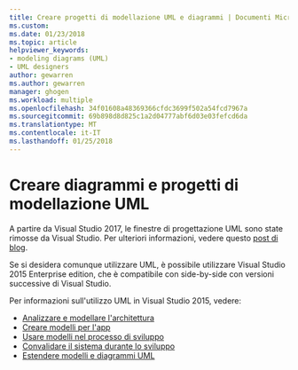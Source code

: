 ```yaml
---
title: Creare progetti di modellazione UML e diagrammi | Documenti Microsoft
ms.custom: 
ms.date: 01/23/2018
ms.topic: article
helpviewer_keywords:
- modeling diagrams (UML)
- UML designers
author: gewarren
ms.author: gewarren
manager: ghogen
ms.workload: multiple
ms.openlocfilehash: 34f01608a48369366cfdc3699f502a54fcd7967a
ms.sourcegitcommit: 69b898d8d825c1a2d04777abf6d03e03fefcd6da
ms.translationtype: MT
ms.contentlocale: it-IT
ms.lasthandoff: 01/25/2018
---
```

# <a name="create-uml-modeling-projects-and-diagrams"></a>Creare diagrammi e progetti di modellazione UML

A partire da Visual Studio 2017, le finestre di progettazione UML sono state rimosse da Visual Studio. Per ulteriori informazioni, vedere questo [post di blog](https://blogs.msdn.microsoft.com/visualstudioalm/2016/10/14/uml-designers-have-been-removed-layer-designer-now-supports-live-architectural-analysis/).

Se si desidera comunque utilizzare UML, è possibile utilizzare Visual Studio 2015 Enterprise edition, che è compatibile con side-by-side con versioni successive di Visual Studio.

Per informazioni sull'utilizzo UML in Visual Studio 2015, vedere:

* [Analizzare e modellare l'architettura](https://msdn.microsoft.com/library/57b85fsc%28v=vs.140%29.aspx)
* [Creare modelli per l'app](https://msdn.microsoft.com/library/dd409436%28v=vs.140%29.aspx)
* [Usare modelli nel processo di sviluppo](https://msdn.microsoft.com/library/dd409423%28v=vs.140%29.aspx)
* [Convalidare il sistema durante lo sviluppo](https://msdn.microsoft.com/library/dd409448%28v=vs.140%29.aspx)
* [Estendere modelli e diagrammi UML](https://msdn.microsoft.com/library/ee329484%28v=vs.140%29.aspx)